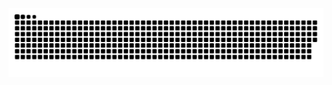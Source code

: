 <picture>
  <source media="(prefers-color-scheme: dark)" srcset="https://raw.githubusercontent.com/thoroldvix/thoroldvix/output/github-contribution-grid-snake-dark.svg">
   <source media="(prefers-color-scheme: light)" srcset="https://raw.githubusercontent.com/thoroldvix/thoroldvix/output/github-contribution-grid-snake.svg">
  <img alt="github contribution grid snake animation" src="https://raw.githubusercontent.com/thoroldvix/thoroldvix/output/github-contribution-grid-snake.svg">
</picture>
